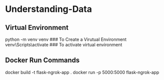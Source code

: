 # Understanding-Data

## Virtual Environment
python -m venv venv   ### To Create a Virutual Environment
venv\Scripts\activate    ### To activate virtual environment

## Docker Run Commands
docker build -t flask-ngrok-app .
docker run -p 5000:5000 flask-ngrok-app

